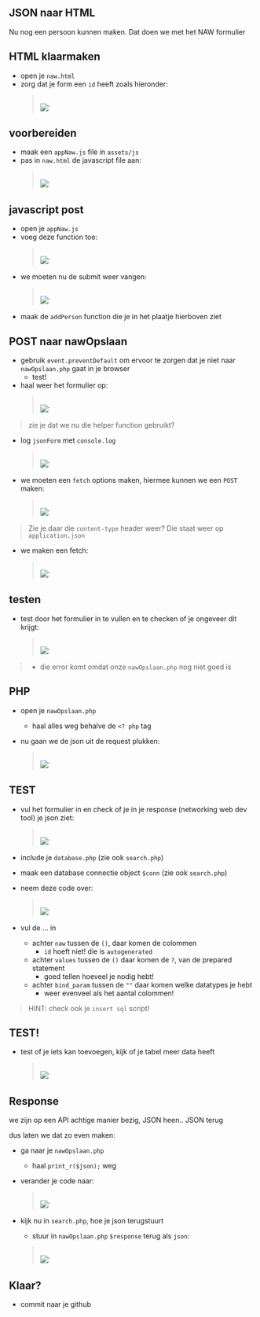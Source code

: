 ## JSON naar HTML

Nu nog een persoon kunnen maken. Dat doen we met het NAW formulier

## HTML klaarmaken

- open je `naw.html`
- zorg dat je form een `id` heeft zoals hieronder:
    > </br>![](img/nawform.PNG)`


## voorbereiden

- maak een  `appNaw.js` file in `assets/js`
- pas in `naw.html` de javascript file aan:
    > </br>![](img/appnaw.PNG)`
    
## javascript post


- open je `appNaw.js`
- voeg deze function toe:
    > </br>![](img/formtomap.PNG)`
- we moeten nu de submit weer vangen:
    > </br>![](img/eventlist.PNG)`
- maak de `addPerson` function die je in het plaatje hierboven ziet


## POST naar nawOpslaan

- gebruik `event.preventDefault` om ervoor te zorgen dat je niet naar `nawOpslaan.php` gaat in je browser
    - test!
- haal weer het formulier op:
    > </br>![](img/naarobj.PNG)`
> zie je dat we nu die helper function gebruikt?
- log `jsonForm` met `console.log`
    > </br>![](img/logjsonform.PNG)`

- we moeten een `fetch` options maken, hiermee kunnen we een `POST` maken:
    > </br>![](img/options.PNG)`

> Zie je daar die `content-type` header weer? Die staat weer op `application.json`

- we maken een fetch:
    > </br>![](img/fetchsave.PNG)`

## testen

- test door het formulier in te vullen en te checken of je ongeveer dit krijgt:
    > </br>![](img/responseerror.PNG)`
> - die error komt omdat onze `nawOpslaan.php` nog niet goed is

## PHP

- open je `nawOpslaan.php`
    - haal alles weg behalve de `<? php` tag

- nu gaan we de json uit de request plukken:
    > </br>![](img/jsonophalen.PNG)`

## TEST

- vul het formulier in en check of je in je response (networking web dev tool) je json ziet:
    > </br>![](img/responsedata.PNG)`

- include je `database.php` (zie ook `search.php`)
- maak een database connectie object `$conn` (zie ook `search.php`)

- neem deze code over:
    > </br>![](img/insertprepared.PNG)`
- vul de ... in
    - achter `naw` tussen de `()`, daar komen de colommen
        - `id` hoeft niet! die is `autogenerated`
    - achter `values` tussen de `()` daar komen de `?`, van de prepared statement
        - goed tellen hoeveel je nodig hebt!
    - achter `bind_param` tussen de `""` daar komen welke datatypes je hebt
        - weer evenveel als het aantal colommen!
> HINT: check ook je `insert sql` script!

## TEST!

- test of je iets kan toevoegen, kijk of je tabel meer data heeft
    > </br>![](img/newleraar.PNG)`

## Response

we zijn op een API achtige manier bezig, JSON heen.. JSON terug

dus laten we dat zo even maken:
- ga naar je `nawOpslaan.php`
    - haal `print_r($json);` weg
- verander je code naar:
    > </br>![](img/response.PNG)`

- kijk nu in `search.php`, hoe je json terugstuurt 
    - stuur in `nawOpslaan.php` `$response` terug als `json`:
    > </br>![](img/nicejson.PNG)`
    
 ## Klaar?
- commit naar je github
